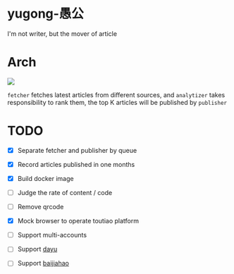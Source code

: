 # yugong-愚公
I'm not writer, but the mover of article

# Arch

![](http://ojiqea97q.bkt.clouddn.com/content/distribution/Screen%20Shot%202018-03-03%20at%2021.29.06.png)

`fetcher` fetches latest articles from different sources, and `analytizer`
takes responsibility to rank them, the top K articles will be published by `publisher` 


# TODO

 - [x] Separate fetcher and  publisher by queue
 - [x] Record articles published in one months
 - [x] Build docker image
 - [ ] Judge the rate of content / code
 - [ ] Remove qrcode
 - [x] Mock browser to operate toutiao platform
 - [ ] Support multi-accounts
 - [ ] Support [dayu](https://mp.dayu.com/dashboard/index)
 - [ ] Support [baijiahao](http://baijiahao.baidu.com/)
 


